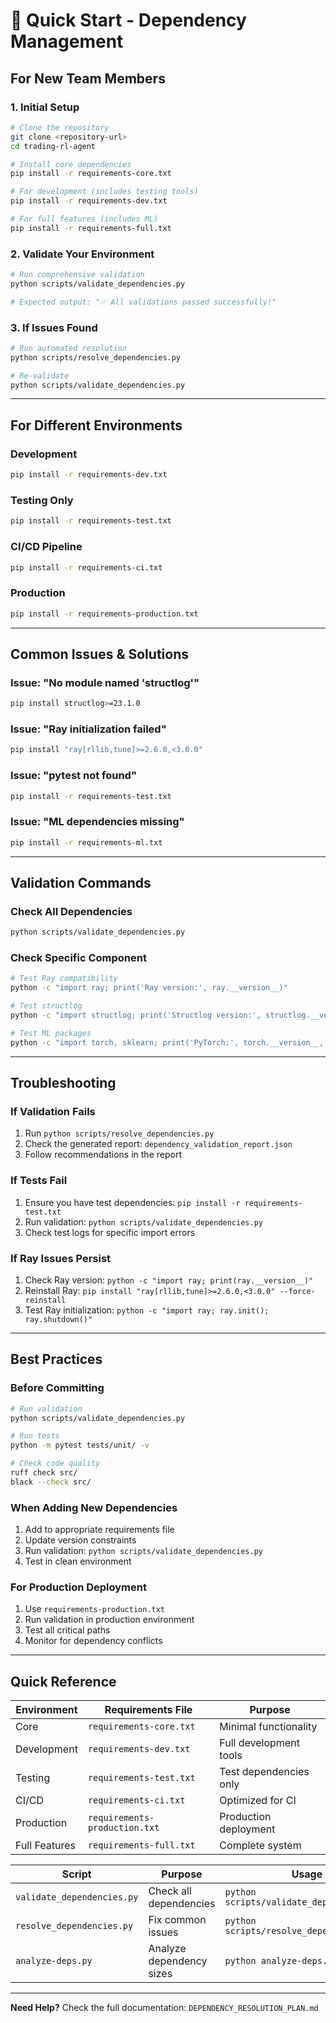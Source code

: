# 🚀 **Quick Start - Dependency Management**

## **For New Team Members**

### **1. Initial Setup**

```bash
# Clone the repository
git clone <repository-url>
cd trading-rl-agent

# Install core dependencies
pip install -r requirements-core.txt

# For development (includes testing tools)
pip install -r requirements-dev.txt

# For full features (includes ML)
pip install -r requirements-full.txt
```

### **2. Validate Your Environment**

```bash
# Run comprehensive validation
python scripts/validate_dependencies.py

# Expected output: "✅ All validations passed successfully!"
```

### **3. If Issues Found**

```bash
# Run automated resolution
python scripts/resolve_dependencies.py

# Re-validate
python scripts/validate_dependencies.py
```

---

## **For Different Environments**

### **Development**

```bash
pip install -r requirements-dev.txt
```

### **Testing Only**

```bash
pip install -r requirements-test.txt
```

### **CI/CD Pipeline**

```bash
pip install -r requirements-ci.txt
```

### **Production**

```bash
pip install -r requirements-production.txt
```

---

## **Common Issues & Solutions**

### **Issue: "No module named 'structlog'"**

```bash
pip install structlog>=23.1.0
```

### **Issue: "Ray initialization failed"**

```bash
pip install "ray[rllib,tune]>=2.6.0,<3.0.0"
```

### **Issue: "pytest not found"**

```bash
pip install -r requirements-test.txt
```

### **Issue: "ML dependencies missing"**

```bash
pip install -r requirements-ml.txt
```

---

## **Validation Commands**

### **Check All Dependencies**

```bash
python scripts/validate_dependencies.py
```

### **Check Specific Component**

```bash
# Test Ray compatibility
python -c "import ray; print('Ray version:', ray.__version__)"

# Test structlog
python -c "import structlog; print('Structlog version:', structlog.__version__)"

# Test ML packages
python -c "import torch, sklearn; print('PyTorch:', torch.__version__, 'Sklearn:', sklearn.__version__)"
```

---

## **Troubleshooting**

### **If Validation Fails**

1. Run `python scripts/resolve_dependencies.py`
2. Check the generated report: `dependency_validation_report.json`
3. Follow recommendations in the report

### **If Tests Fail**

1. Ensure you have test dependencies: `pip install -r requirements-test.txt`
2. Run validation: `python scripts/validate_dependencies.py`
3. Check test logs for specific import errors

### **If Ray Issues Persist**

1. Check Ray version: `python -c "import ray; print(ray.__version__)"`
2. Reinstall Ray: `pip install "ray[rllib,tune]>=2.6.0,<3.0.0" --force-reinstall`
3. Test Ray initialization: `python -c "import ray; ray.init(); ray.shutdown()"`

---

## **Best Practices**

### **Before Committing**

```bash
# Run validation
python scripts/validate_dependencies.py

# Run tests
python -m pytest tests/unit/ -v

# Check code quality
ruff check src/
black --check src/
```

### **When Adding New Dependencies**

1. Add to appropriate requirements file
2. Update version constraints
3. Run validation: `python scripts/validate_dependencies.py`
4. Test in clean environment

### **For Production Deployment**

1. Use `requirements-production.txt`
2. Run validation in production environment
3. Test all critical paths
4. Monitor for dependency conflicts

---

## **Quick Reference**

| Environment   | Requirements File             | Purpose                |
| ------------- | ----------------------------- | ---------------------- |
| Core          | `requirements-core.txt`       | Minimal functionality  |
| Development   | `requirements-dev.txt`        | Full development tools |
| Testing       | `requirements-test.txt`       | Test dependencies only |
| CI/CD         | `requirements-ci.txt`         | Optimized for CI       |
| Production    | `requirements-production.txt` | Production deployment  |
| Full Features | `requirements-full.txt`       | Complete system        |

| Script                     | Purpose                  | Usage                                     |
| -------------------------- | ------------------------ | ----------------------------------------- |
| `validate_dependencies.py` | Check all dependencies   | `python scripts/validate_dependencies.py` |
| `resolve_dependencies.py`  | Fix common issues        | `python scripts/resolve_dependencies.py`  |
| `analyze-deps.py`          | Analyze dependency sizes | `python analyze-deps.py`                  |

---

**Need Help?** Check the full documentation: `DEPENDENCY_RESOLUTION_PLAN.md`
